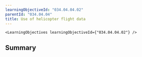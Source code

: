 ```yaml
---
learningObjectiveId: "034.04.04.02"
parentId: "034.04.04"
title: Use of helicopter flight data
---
```


```tsx eval
<LearningObjectives learningObjectiveId={"034.04.04.02"} />
```

## Summary
